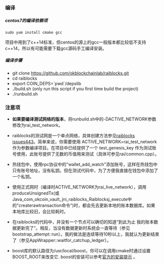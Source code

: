 ### 编译

##### centos7的编译依赖项
```shell
sudo yum install cmake gcc
```
项目中用到了c++14标准，但centos的源上的gcc一般版本都比较低不支持c++14，所以有可能需要下载gcc源码手工编译安装。

##### 编译步骤
- git clone https://github.com/okblockchainlab/raiblocks.git
- cd raiblocks
- export COIN_DEPS=\`pwd\`/depslib
- ./build.sh (only run this script if you first time build the project)
- ./runbuild.sh

### 注意项
- **如果要编译测试网络的版本**，将runbuild.sh中的-DACTIVE_NETWORK参数修改为rai_test_network。
- raiblocks的测试网是一个单点网络，具体创建方法参见[raiblocks issues443](https://github.com/nanocurrency/raiblocks/issues/443)。简单来说，你需要使用 ACTIVE_NETWORK=rai_test_network 作为参数编译项目。在项目中已经提供了一个 test_genesis_key 作为测试账号使用，此账号提供了无数的币值用来测试（具体可参见rai/common.cpp）。

- 热钱包中，使用rpc协议中的"wallet_add_watch"添加账号，这样在热钱包中只有账号地址，没有私钥。但在测试代码中，为了方便我直接在钱包中添加了一个私钥。

- 使用正式网时（编译时ACTIVE_NETWORK为rai_live_network），调用produceUnsignedTx(或Java_com_okcoin_vault_jni_raiblocks_Raiblocksj_execute中的"createrawtransaction命令")时，都会先去更新本地的账本数据库。如果本地库比较旧，会比较耗时。

- 在raiblocks的代码中，并没有一个节点可以确切的知道“到此为止 我的账本数据更新完了”。相反，当没有数据更新时系统会一直等待（参见bootstrap_attempt::run）。我的做法是连续等待10秒以上，我就认为更新结束了（参见AppWrapper::waitfor_catchup_ledger）。

- boost库的默认路径为/usr/local/boost，你可以在调用cmake时通过设置BOOST_ROOT来改变它. boost的安装可以参考[官方的安装提示](https://github.com/nanocurrency/raiblocks/wiki/Build-Instructions) 。
